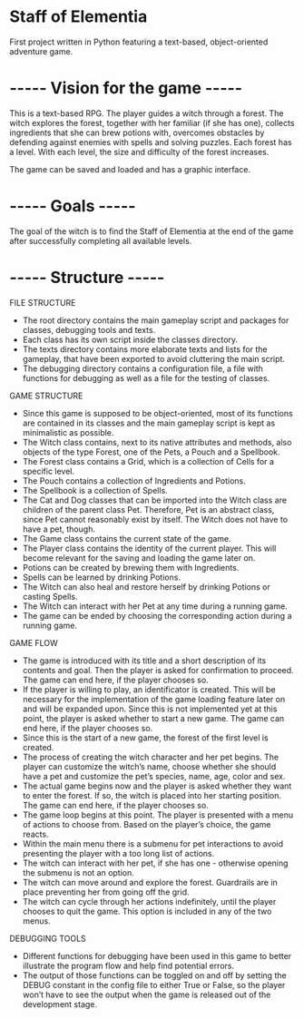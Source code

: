 # Staff of Elementia
First project written in Python featuring a text-based, object-oriented adventure game.

# ----- Vision for the game ----- #

This is a text-based RPG. The player guides a witch through a forest. The witch explores the forest, together with her 
familiar (if she has one), collects ingredients that she can brew potions with, overcomes obstacles by defending 
against enemies with spells and solving puzzles. Each forest has a level. 
With each level, the size and difficulty of the forest increases. 

The game can be saved and loaded and has a graphic interface.

# ----- Goals ----- #

The goal of the witch is to find the Staff of Elementia at the end of the game after successfully completing all 
available levels.

# ----- Structure ----- #
FILE STRUCTURE
- The root directory contains the main gameplay script and packages for classes, debugging tools and texts.
- Each class has its own script inside the classes directory.
- The texts directory contains more elaborate texts and lists for the gameplay, that have been exported to avoid 
cluttering the main script.
- The debugging directory contains a configuration file, a file with functions for debugging as well as a file for 
the testing of classes.

GAME STRUCTURE
- Since this game is supposed to be object-oriented, most of its functions are contained in its classes and the main 
gameplay script is kept as minimalistic as possible. 
- The Witch class contains, next to its native attributes and methods, also objects of the type Forest, one of the 
Pets, a Pouch and a Spellbook. 
- The Forest class contains a Grid, which is a collection of Cells for a specific level. 
- The Pouch contains a collection of Ingredients and Potions. 
- The Spellbook is a collection of Spells. 
- The Cat and Dog classes that can be imported into the Witch class are children of the parent class Pet. 
Therefore, Pet is an abstract class, since Pet cannot reasonably exist by itself. 
The Witch does not have to have a pet, though.
- The Game class contains the current state of the game.
- The Player class contains the identity of the current player. This will become relevant for the saving and 
loading the game later on.
- Potions can be created by brewing them with Ingredients.
- Spells can be learned by drinking Potions.
- The Witch can also heal and restore herself by drinking Potions or casting Spells.
- The Witch can interact with her Pet at any time during a running game.
- The game can be ended by choosing the corresponding action during a running game.

GAME FLOW
- The game is introduced with its title and a short description of its contents and goal. 
Then the player is asked for confirmation to proceed. The game can end here, if the player chooses so. 
- If the player is willing to play, an identificator is created. This will be necessary for the implementation of 
the game loading feature later on and will be expanded upon. Since this is not implemented yet at this point, 
the player is asked whether to start a new game. The game can end here, if the player chooses so. 
- Since this is the start of a new game, the forest of the first level is created.
- The process of creating the witch character and her pet begins. The player can customize the witch’s name, 
choose whether she should have a pet and customize the pet’s species, name, age, color and sex. 
- The actual game begins now and the player is asked whether they want to enter the forest. If so, 
the witch is placed into her starting position. The game can end here, if the player chooses so. 
- The game loop begins at this point. The player is presented with a menu of actions to choose from. 
Based on the player’s choice, the game reacts. 
- Within the main menu there is a submenu for pet interactions to avoid presenting the player with a too long list 
of actions. 
- The witch can interact with her pet, if she has one - otherwise opening the submenu is not an option.
- The witch can move around and explore the forest. Guardrails are in place preventing her from going off the grid. 
- The witch can cycle through her actions indefinitely, until the player chooses to quit the game. 
This option is included in any of the two menus. 

DEBUGGING TOOLS
- Different functions for debugging have been used in this game to better illustrate the program flow and help 
find potential errors.
- The output of those functions can be toggled on and off by setting the DEBUG constant in the config file to 
either True or False, so the player won’t have to see the output when the game is released out of the development 
stage. 
